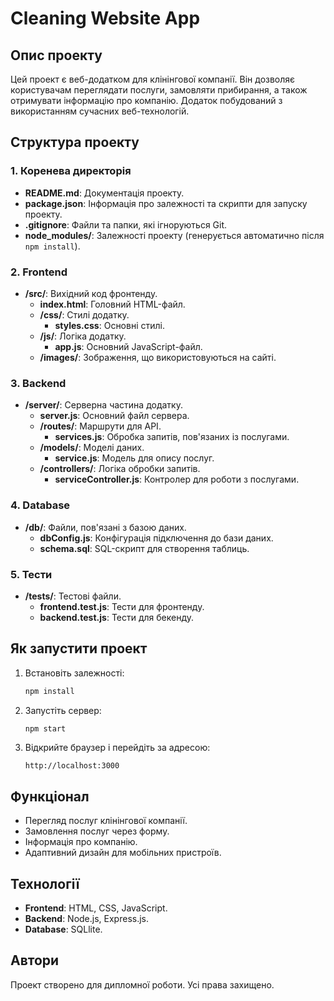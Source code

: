 # Cleaning Website App

## Опис проекту

Цей проект є веб-додатком для клінінгової компанії. Він дозволяє користувачам переглядати послуги, замовляти прибирання, а також отримувати інформацію про компанію. Додаток побудований з використанням сучасних веб-технологій.

## Структура проекту

### 1. **Коренева директорія**
- **README.md**: Документація проекту.
- **package.json**: Інформація про залежності та скрипти для запуску проекту.
- **.gitignore**: Файли та папки, які ігноруються Git.
- **node_modules/**: Залежності проекту (генерується автоматично після `npm install`).

### 2. **Frontend**
- **/src/**: Вихідний код фронтенду.
    - **index.html**: Головний HTML-файл.
    - **/css/**: Стилі додатку.
        - **styles.css**: Основні стилі.
    - **/js/**: Логіка додатку.
        - **app.js**: Основний JavaScript-файл.
    - **/images/**: Зображення, що використовуються на сайті.

### 3. **Backend**
- **/server/**: Серверна частина додатку.
    - **server.js**: Основний файл сервера.
    - **/routes/**: Маршрути для API.
        - **services.js**: Обробка запитів, пов'язаних із послугами.
    - **/models/**: Моделі даних.
        - **service.js**: Модель для опису послуг.
    - **/controllers/**: Логіка обробки запитів.
        - **serviceController.js**: Контролер для роботи з послугами.

### 4. **Database**
- **/db/**: Файли, пов'язані з базою даних.
    - **dbConfig.js**: Конфігурація підключення до бази даних.
    - **schema.sql**: SQL-скрипт для створення таблиць.

### 5. **Тести**
- **/tests/**: Тестові файли.
    - **frontend.test.js**: Тести для фронтенду.
    - **backend.test.js**: Тести для бекенду.

## Як запустити проект

1. Встановіть залежності:
     ```bash
     npm install
     ```
2. Запустіть сервер:
     ```bash
     npm start
     ```
3. Відкрийте браузер і перейдіть за адресою:
     ```
     http://localhost:3000
     ```

## Функціонал

- Перегляд послуг клінінгової компанії.
- Замовлення послуг через форму.
- Інформація про компанію.
- Адаптивний дизайн для мобільних пристроїв.

## Технології

- **Frontend**: HTML, CSS, JavaScript.
- **Backend**: Node.js, Express.js.
- **Database**: SQLlite.

## Автори

Проект створено для дипломної роботи. Усі права захищено.